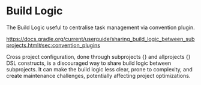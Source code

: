 # Build Logic

The Build Logic useful to centralise task management via convention plugin.

https://docs.gradle.org/current/userguide/sharing_build_logic_between_subprojects.html#sec:convention_plugins

Cross project configuration, done through subprojects {} and allprojects {} DSL constructs, 
is a discouraged way to share build logic between subprojects. 
It can make the build logic less clear, prone to complexity, and create maintenance challenges,
potentially affecting project optimizations.
